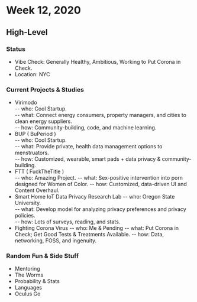 # Week 12, 2020
## High-Level
### Status
- Vibe Check: Generally Healthy, Ambitious, Working to Put Corona in Check.
- Location: NYC
### Current Projects & Studies
- Virimodo  
-- who: Cool Startup.  
-- what: Connect energy consumers, property managers, and cities to clean energy suppliers.  
-- how: Community-building, code, and machine learning.  
- BUP ( BuPeriod )  
-- who: Cool Startup.  
-- what:  Provide private, health data management options to menstruators.  
-- how:  Customized, wearable, smart pads + data privacy & community-building.  
- FTT ( FuckTheTitle )  
-- who:  Amazing Project.
-- what:  Sex-positive intervention into porn designed for Women of Color.
-- how:  Customized, data-driven UI and Content Overhaul.  
- Smart Home IoT Data Privacy Research Lab
-- who: Oregon State University.  
-- what: Develop model for analyzing privacy preferences and privacy policies.  
-- how: Lots of surveys, reading, and stats.
- Fighting Corona Virus
-- who: Me & Pending
-- what: Put Corona in Check; Get Good Tests & Treatments Available.
-- how: Data, networking, FOSS, and ingenuity.
### Random Fun & Side Stuff
- Mentoring
- The Worms
- Probability & Stats
- Languages
- Oculus Go
